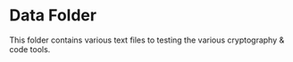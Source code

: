 # Data Folder

This folder contains various text files to testing the various cryptography & code tools.

